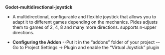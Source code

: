 **Godot-multidirectional-joystick**
- A multidirectional, configurable and flexible joystick that allows you to adapt it to different games depending on the mechanics. Pides adjusts them to games of 2, 4, 8 and many more directions. supports n-upper directions.

 - **Configuring the Addon**
  --Put it in the “addons” folder of your project
    -- Go to Project Settings -> Plugin and enable the “Virtual Joystick” plugin
